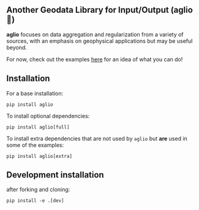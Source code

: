 ## Another Geodata Library for Input/Output (aglio :garlic:)

**aglio** focuses on data aggregation and regularization from a variety of sources, with an emphasis on geophysical applications but may be useful beyond. 

For now, check out the examples [here]() for an idea of what you can do! 

## Installation

For a base installation: 

```shell
pip install aglio
```

To install optional dependencies: 

```shell
pip install aglio[full]
```

To install extra dependencies that are not used by `aglio` but **are** used in 
some of the examples:

```shell
pip install aglio[extra]
```

## Development installation 

after forking and cloning: 

```shell
pip install -e .[dev]
```